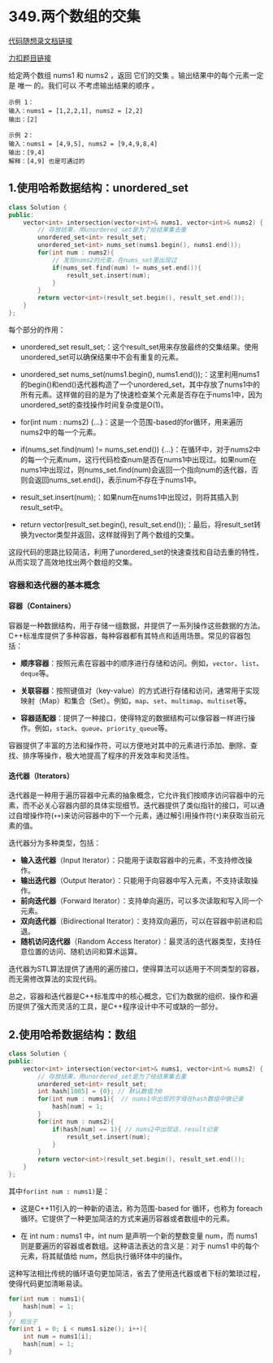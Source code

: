 # 349.两个数组的交集

[代码随想录文档链接](https://www.programmercarl.com/0349.%E4%B8%A4%E4%B8%AA%E6%95%B0%E7%BB%84%E7%9A%84%E4%BA%A4%E9%9B%86.html#%E7%AE%97%E6%B3%95%E5%85%AC%E5%BC%80%E8%AF%BE)

[力扣题目链接](https://leetcode.cn/problems/intersection-of-two-arrays/description/)

给定两个数组 nums1 和 nums2 ，返回 它们的交集 。输出结果中的每个元素一定是 唯一 的。我们可以 不考虑输出结果的顺序 。

```text
示例 1：
输入：nums1 = [1,2,2,1], nums2 = [2,2]
输出：[2]

示例 2：
输入：nums1 = [4,9,5], nums2 = [9,4,9,8,4]
输出：[9,4]
解释：[4,9] 也是可通过的
```

## 1.使用哈希数据结构：unordered_set
```cpp
class Solution {
public:
    vector<int> intersection(vector<int>& nums1, vector<int>& nums2) {
        // 存放结果，用unordered_set是为了给结果集去重
        unordered_set<int> result_set;
        unordered_set<int> nums_set(nums1.begin(), nums1.end());
        for(int num : nums2){
            // 发现nums2的元素，在nums_set里出现过
            if(nums_set.find(num) != nums_set.end()){
                result_set.insert(num);
            }
        }
        return vector<int>(result_set.begin(), result_set.end());
    }
};
```
每个部分的作用：

- unordered_set<int> result_set;：这个result_set用来存放最终的交集结果。使用unordered_set可以确保结果中不会有重复的元素。

- unordered_set<int> nums_set(nums1.begin(), nums1.end());：这里利用nums1的begin()和end()迭代器构造了一个unordered_set，其中存放了nums1中的所有元素。这样做的目的是为了快速检查某个元素是否存在于nums1中，因为unordered_set的查找操作时间复杂度是O(1)。

- for(int num : nums2) {...}：这是一个范围-based的for循环，用来遍历nums2中的每一个元素。

- if(nums_set.find(num) != nums_set.end()) {...}：在循环中，对于nums2中的每一个元素num，这行代码检查num是否在nums1中出现过。如果num在nums1中出现过，则nums_set.find(num)会返回一个指向num的迭代器，否则会返回nums_set.end()，表示num不存在于nums1中。

- result_set.insert(num);：如果num在nums1中出现过，则将其插入到result_set中。

- return vector<int>(result_set.begin(), result_set.end());：最后，将result_set转换为vector类型并返回，这样就得到了两个数组的交集。

这段代码的思路比较简洁，利用了unordered_set的快速查找和自动去重的特性，从而实现了高效地找出两个数组的交集。

### 容器和迭代器的基本概念
#### 容器（Containers）

容器是一种数据结构，用于存储一组数据，并提供了一系列操作这些数据的方法。C++标准库提供了多种容器，每种容器都有其特点和适用场景。常见的容器包括：

- **顺序容器**：按照元素在容器中的顺序进行存储和访问。例如，`vector`、`list`、`deque`等。
   
- **关联容器**：按照键值对（key-value）的方式进行存储和访问，通常用于实现映射（Map）和集合（Set）。例如，`map`、`set`、`multimap`、`multiset`等。

- **容器适配器**：提供了一种接口，使得特定的数据结构可以像容器一样进行操作。例如，`stack`、`queue`、`priority_queue`等。

容器提供了丰富的方法和操作符，可以方便地对其中的元素进行添加、删除、查找、排序等操作，极大地提高了程序的开发效率和灵活性。

#### 迭代器（Iterators）

迭代器是一种用于遍历容器中元素的抽象概念，它允许我们按顺序访问容器中的元素，而不必关心容器内部的具体实现细节。迭代器提供了类似指针的接口，可以通过自增操作符(`++`)来访问容器中的下一个元素，通过解引用操作符(`*`)来获取当前元素的值。

迭代器分为多种类型，包括：

- **输入迭代器**（Input Iterator）：只能用于读取容器中的元素，不支持修改操作。
- **输出迭代器**（Output Iterator）：只能用于向容器中写入元素，不支持读取操作。
- **前向迭代器**（Forward Iterator）：支持单向遍历，可以多次读取和写入同一个元素。
- **双向迭代器**（Bidirectional Iterator）：支持双向遍历，可以在容器中前进和后退。
- **随机访问迭代器**（Random Access Iterator）：最灵活的迭代器类型，支持任意位置的访问、随机访问和算术运算。

迭代器为STL算法提供了通用的遍历接口，使得算法可以适用于不同类型的容器，而无需修改算法的实现代码。

总之，容器和迭代器是C++标准库中的核心概念，它们为数据的组织、操作和遍历提供了强大而灵活的工具，是C++程序设计中不可或缺的一部分。

## 2.使用哈希数据结构：数组
```cpp
class Solution {
public:
    vector<int> intersection(vector<int>& nums1, vector<int>& nums2) {
        // 存放结果，用unordered_set是为了给结果集去重
        unordered_set<int> result_set;
        int hash[1005] = {0}; // 默认数值为0
        for(int num : nums1){  // nums1中出现的字母在hash数组中做记录
            hash[num] = 1;
        }
        for(int num : nums2){ 
            if(hash[num] == 1){ // nums2中出现话，result记录
                result_set.insert(num);
            }
        }
        return vector<int>(result_set.begin(), result_set.end());
    }
};
```
其中`for(int num : nums1)`是：
- 这是C++11引入的一种新的语法，称为范围-based for 循环，也称为 foreach 循环。它提供了一种更加简洁的方式来遍历容器或者数组中的元素。

- 在 int num : nums1 中，int num 是声明一个新的整数变量 num，而 nums1 则是要遍历的容器或者数组。这种语法表达的含义是：对于 nums1 中的每个元素，将其赋值给 num，然后执行循环体中的操作。

这种写法相比传统的循环语句更加简洁，省去了使用迭代器或者下标的繁琐过程，使得代码更加清晰易读。
```cpp
for(int num : nums1){ 
    hash[num] = 1;
}
// 相当于
for(int i = 0; i < nums1.size(); i++){
    int num = nums1[i];
    hash[num] = 1;
}
```